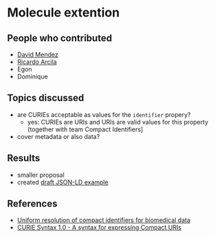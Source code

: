 # Molecule extention

## People who contributed

- [David Mendez](https://github.com/nclopezo)
- [Ricardo Arcila](https://github.com/ricardoaat)
- Egon
- Dominique

## Topics discussed

- are CURIEs acceptable as values for the `identifier` propery?
    - yes: CURIEs are URIs and URIs are valid values for this property (together with team Compact Identifiers]
- cover metadata or also data?

## Results

- smaller proposal
- created [draft JSON-LD example](https://github.com/elixir-europe/BioHackathon/blob/master/interoperability/Bioschemas/MolecularEntity_example_dopamine.json)


## References

- [Uniform resolution of compact identifiers for biomedical data](https://www.nature.com/articles/sdata201829)
- [CURIE Syntax 1.0 - A syntax for expressing Compact URIs](https://www.w3.org/TR/2010/NOTE-curie-20101216/)
